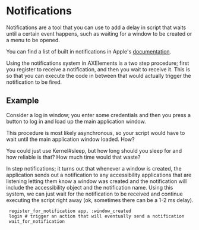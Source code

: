 # Notifications

Notifications are a tool that you can use to add a delay in script
that waits until a certain event happens, such as waiting for a window
to be created or a menu to be opened.

You can find a list of built in notifications in Apple's [documentation](http://developer.apple.com/library/mac/#documentation/Accessibility/Reference/AccessibilityLowlevel/AXNotificationConstants_h/index.html).

Using the notifications system in AXElements is a two step procedure;
first you register to receive a notification, and then you wait to
receive it. This is so that you can execute the code in between that
would actually trigger the notification to be fired.

## Example

Consider a log in window; you enter some credentials and then you
press a button to log in and load up the main application window.

This procedure is most likely asynchronous, so your script would have
to wait until the main application window loaded. How?

You could just use Kernel#sleep, but how long should you sleep for and
how reliable is that? How much time would that waste?

In step notifications; it turns out that whenever a window is created,
the application sends out a notification to any accessibility
applications that are listening letting them know a window was created
and the notification will include the accessibility object and the
notification name. Using this system, we can just wait for the
notification to be received and continue executing the script right
away (ok, sometimes there can be a 1-2 ms delay).

     register_for_notification app, :window_created
     login # trigger an action that will eventually send a notification
     wait_for_notification
